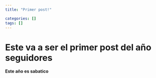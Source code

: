 ```yaml
---
title: "Primer post!"

categories: []
tags: []
---
```


# Este va a ser el primer post del año seguidores

**Este año es sabatico**
